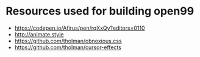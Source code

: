 # Resources used for building open99

- https://codepen.io/Afirus/pen/rqXxQy?editors=0110
- http://animate.style
- https://github.com/tholman/obnoxious.css
- https://github.com/tholman/cursor-effects
